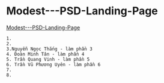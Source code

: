 # Modest---PSD-Landing-Page

[Modest---PSD-Landing-Page](https://drive.google.com/drive/folders/1Nv8fuoeutcS8_NgdicGOLb3l4xkA2-V_)

```
1.
2.
3.Nguyễn Ngọc Thắng - làm phần 3
4. Đoàn Minh Tân - làm phần 4
5. Trần Quang Vinh - làm phần 5
6. Trần Vũ Phương Uyên - làm phần 6
7.
8.
```
